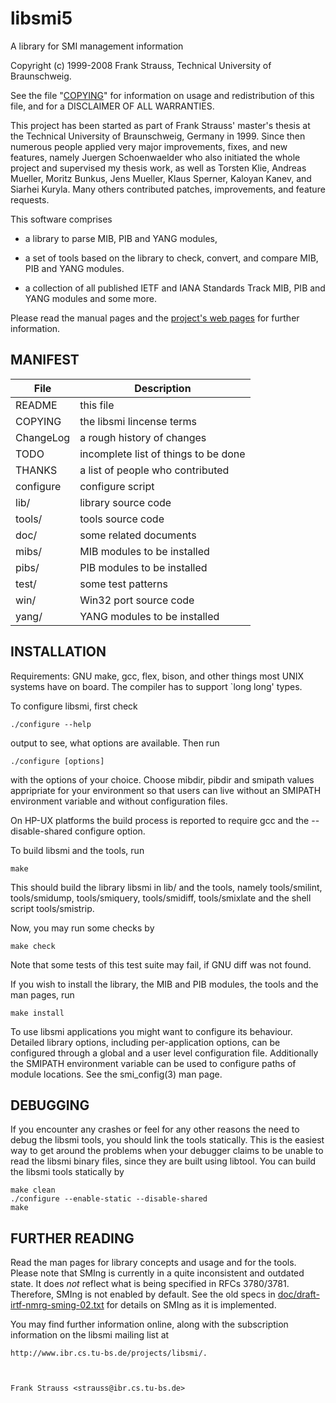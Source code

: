 # libsmi5
A library for SMI management information

Copyright (c) 1999-2008 Frank Strauss, Technical University of Braunschweig.

See the file "[COPYING](COPYING)" for information on usage and redistribution
of this file, and for a DISCLAIMER OF ALL WARRANTIES.

This project has been started as part of Frank Strauss' master's
thesis at the Technical University of Braunschweig, Germany in 1999.
Since then numerous people applied very major improvements, fixes, and
new features, namely Juergen Schoenwaelder who also initiated the
whole project and supervised my thesis work, as well as Torsten Klie,
Andreas Mueller, Moritz Bunkus, Jens Mueller, Klaus Sperner, Kaloyan
Kanev, and Siarhei Kuryla. Many others contributed patches,
improvements, and feature requests.

This software comprises 

 - a library to parse MIB, PIB and YANG modules,

 - a set of tools based on the library to check, convert, and compare
   MIB, PIB and YANG modules.

 - a collection of all published IETF and IANA Standards Track MIB,
   PIB and YANG modules and some more.

Please read the manual pages and the [project's web pages](https://www.ibr.cs.tu-bs.de/projects/libsmi/)
for further information.


## MANIFEST

| File   | Description |
| ------ | ----------- |
| README | this file |
| COPYING | the libsmi lincense terms |
| ChangeLog | a rough history of changes |
| TODO | incomplete list of things to be done |
| THANKS | a list of people who contributed |
| configure | configure script |
| lib/ | library source code |
| tools/ | tools source code |
| doc/ | some related documents |
| mibs/ | MIB modules to be installed |
| pibs/ | PIB modules to be installed |
| test/ | some test patterns |
| win/ | Win32 port source code |
| yang/ | YANG modules to be installed |


## INSTALLATION

Requirements: GNU make, gcc, flex, bison, and other things most UNIX
systems have on board. The compiler has to support `long long' types.

To configure libsmi, first check

	./configure --help

output to see, what options are available. Then run

	./configure [options]

with the options of your choice. Choose mibdir, pibdir and smipath
values appripriate for your environment so that users can live without
an SMIPATH environment variable and without configuration files.

On HP-UX platforms the build process is reported to require gcc
and the --disable-shared configure option.

To build libsmi and the tools, run

	make

This should build the library libsmi in lib/ and the tools, namely
tools/smilint, tools/smidump, tools/smiquery, tools/smidiff,
tools/smixlate and the shell script tools/smistrip.

Now, you may run some checks by

	make check

Note that some tests of this test suite may fail, if GNU diff was not
found.

If you wish to install the library, the MIB and PIB modules, the tools
and the man pages, run

	make install

To use libsmi applications you might want to configure its behaviour.
Detailed library options, including per-application options, can
be configured through a global and a user level configuration file.
Additionally the SMIPATH environment variable can be used to configure
paths of module locations. See the smi_config(3) man page.


## DEBUGGING

If you encounter any crashes or feel for any other reasons the need to
debug the libsmi tools, you should link the tools statically. This is
the easiest way to get around the problems when your debugger claims to
be unable to read the libsmi binary files, since they are built using
libtool. You can build the libsmi tools statically by

	make clean
	./configure --enable-static --disable-shared
	make


## FURTHER READING

Read the man pages for library concepts and usage and for the tools.
Please note that SMIng is currently in a quite inconsistent and
outdated state. It does *not* reflect what is being specified in RFCs
3780/3781.  Therefore, SMIng is not enabled by default. See the old
specs in [doc/draft-irtf-nmrg-sming-02.txt](doc/draft-irtf-nmrg-sming-02.txt)
for details on SMIng as it is implemented.

You may find further information online, along with the subscription
information on the libsmi mailing list at

	http://www.ibr.cs.tu-bs.de/projects/libsmi/.



	Frank Strauss <strauss@ibr.cs.tu-bs.de>
